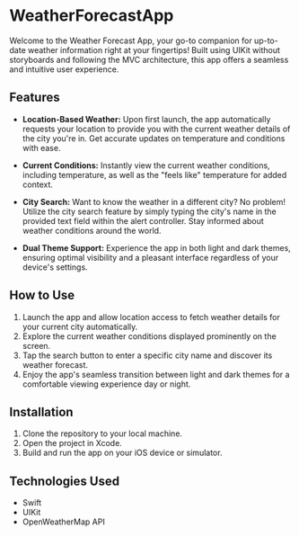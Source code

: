 # WeatherForecastApp
Welcome to the Weather Forecast App, your go-to companion for up-to-date weather information right at your fingertips! Built using UIKit without storyboards and following the MVC architecture, this app offers a seamless and intuitive user experience.
## Features

- **Location-Based Weather:** Upon first launch, the app automatically requests your location to provide you with the current weather details of the city you're in. Get accurate updates on temperature and conditions with ease.

- **Current Conditions:** Instantly view the current weather conditions, including temperature, as well as the "feels like" temperature for added context.

- **City Search:** Want to know the weather in a different city? No problem! Utilize the city search feature by simply typing the city's name in the provided text field within the alert controller. Stay informed about weather conditions around the world.

- **Dual Theme Support:** Experience the app in both light and dark themes, ensuring optimal visibility and a pleasant interface regardless of your device's settings.

## How to Use

1. Launch the app and allow location access to fetch weather details for your current city automatically.
2. Explore the current weather conditions displayed prominently on the screen.
3. Tap the search button to enter a specific city name and discover its weather forecast.
4. Enjoy the app's seamless transition between light and dark themes for a comfortable viewing experience day or night.

## Installation

1. Clone the repository to your local machine.
2. Open the project in Xcode.
3. Build and run the app on your iOS device or simulator.

## Technologies Used

- Swift
- UIKit
- OpenWeatherMap API



